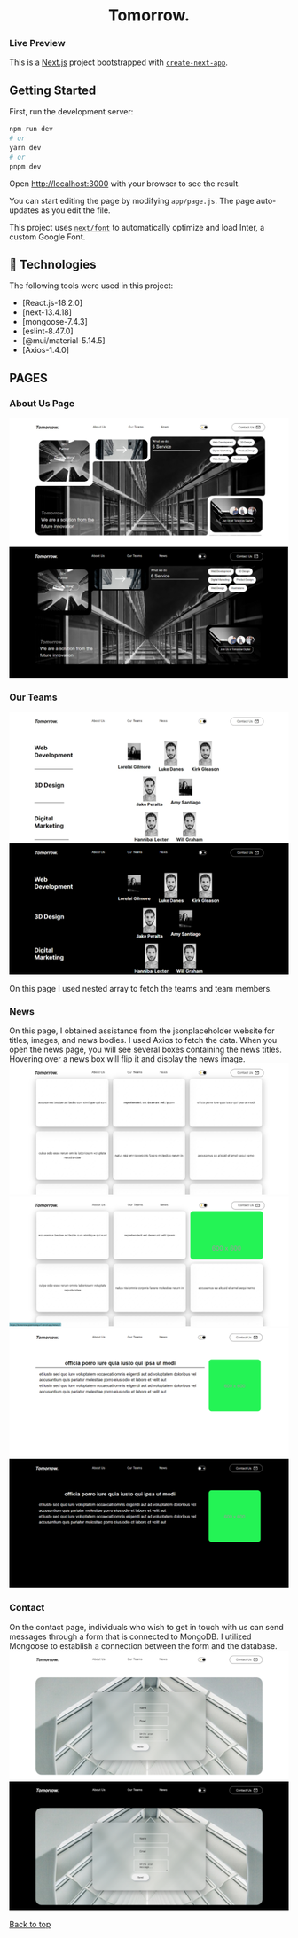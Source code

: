 <h1 align="center">Tomorrow.</h1>

### Live Preview

<a src="https://tomorrow-seven.vercel.app/">

This is a [Next.js](https://nextjs.org/) project bootstrapped with [`create-next-app`](https://github.com/vercel/next.js/tree/canary/packages/create-next-app).

## Getting Started

First, run the development server:

```bash
npm run dev
# or
yarn dev
# or
pnpm dev
```

Open [http://localhost:3000](http://localhost:3000) with your browser to see the result.

You can start editing the page by modifying `app/page.js`. The page auto-updates as you edit the file.

This project uses [`next/font`](https://nextjs.org/docs/basic-features/font-optimization) to automatically optimize and load Inter, a custom Google Font.

## :rocket: Technologies ##

The following tools were used in this project:

- [React.js-18.2.0]
- [next-13.4.18]
- [mongoose-7.4.3]
- [eslint-8.47.0]
- [@mui/material-5.14.5]
- [Axios-1.4.0]




## PAGES

### About Us Page 

<img src="./aboutus.jpeg"/>
<img src="./aboutusdark.png"/>

### Our Teams

<img src="./ourteams.jpeg">
<img src="./ourteamsdark.png">

On this page I used nested array to fetch the teams and team members.

### News 

<p>On this page, I obtained assistance from the jsonplaceholder website for titles, images, and news bodies. I used Axios to fetch the data. When you open the news page, you will see several boxes containing the news titles. Hovering over a news box will flip it and display the news image.

<img src="./news.png">
<img src="./news2.png">
<img src="./newsinside.png">
<img src="./newsinsidedark.png">

### Contact

<p>On the contact page, individuals who wish to get in touch with us can send messages through a form that is connected to MongoDB. I utilized Mongoose to establish a connection between the form and the database.

<img src="./contact.png">
<img src="./contactdark.png">


<a href="#top">Back to top</a>